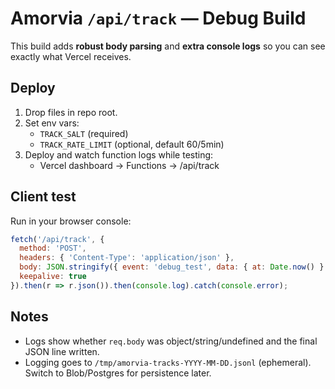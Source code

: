 # Amorvia `/api/track` — Debug Build

This build adds **robust body parsing** and **extra console logs** so you can see exactly what Vercel receives.

## Deploy
1. Drop files in repo root.
2. Set env vars:
   - `TRACK_SALT` (required)
   - `TRACK_RATE_LIMIT` (optional, default 60/5min)
3. Deploy and watch function logs while testing:
   - Vercel dashboard → Functions → /api/track

## Client test
Run in your browser console:
```js
fetch('/api/track', {
  method: 'POST',
  headers: { 'Content-Type': 'application/json' },
  body: JSON.stringify({ event: 'debug_test', data: { at: Date.now() } }),
  keepalive: true
}).then(r => r.json()).then(console.log).catch(console.error);
```

## Notes
- Logs show whether `req.body` was object/string/undefined and the final JSON line written.
- Logging goes to `/tmp/amorvia-tracks-YYYY-MM-DD.jsonl` (ephemeral). Switch to Blob/Postgres for persistence later.
